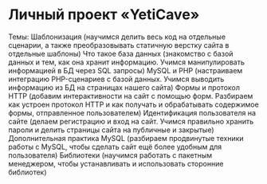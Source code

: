 # Личный проект «YetiCave»

Темы:
Шаблонизация (научимся делить весь код на отдельные сценарии, а также преобразовывать статичную верстку сайта в отдельные шаблоны)
Что такое база данных (знакомство с базой данных и тем, как она хранит информацию. Учимся манипулировать информацией в БД через SQL запросы)
MySQL и PHP (настраиваем интеграцию PHP-сценариев с базой данных. Учимся выводить информацию из БД на страницах нашего сайта)
Формы и протокол HTTP (добавим интерактивности на сайт с помощью форм. Разбираем как устроен протокол HTTP и как получать и обрабатывать содержимое формы, отправленное пользователем)
Идентификация пользователя на сайте (делаем регистрацию и вход на сайт. Учимся правильно хранить пароли и делить страницы сайта на публичные и закрытые)
Дополнительная практика MySQL (разбираем продвинутые техники работы с MySQL, чтобы сделать сайт ещё более удобным для пользователя)
Библиотеки (научимся работать с пакетным менеджером, чтобы устанавливать и использовать сторонние библиотек)
